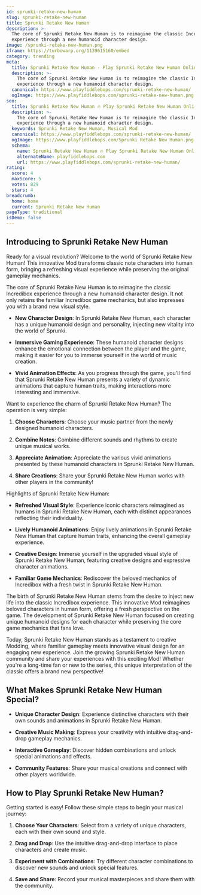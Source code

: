 ```yaml
---
id: sprunki-retake-new-human
slug: sprunki-retake-new-human
title: Sprunki Retake New Human
description: >-
  The core of Sprunki Retake New Human is to reimagine the classic Incredibox
  experience through a new humanoid character design. 
image: /sprunki-retake-new-human.png
iframe: https://turbowarp.org/1139615160/embed
category: trending
meta:
  title: Sprunki Retake New Human - Play Sprunki Retake New Human Online
  description: >-
    The core of Sprunki Retake New Human is to reimagine the classic Incredibox
    experience through a new humanoid character design. 
  canonical: https://www.playfiddlebops.com/sprunki-retake-new-human/
  ogImage: https://www.playfiddlebops.com/sprunki-retake-new-human.png
seo:
  title: Sprunki Retake New Human 🔥 Play Sprunki Retake New Human Online
  description: >-
    The core of Sprunki Retake New Human is to reimagine the classic Incredibox
    experience through a new humanoid character design. 
  keywords: Sprunki Retake New Human, Musical Mod
  canonical: https://www.playfiddlebops.com/sprunki-retake-new-human/
  ogImage: https://www.playfiddlebops.com/Sprunki Retake New Human.png
  schema:
    name: Sprunki Retake New Human 🔥 Play Sprunki Retake New Human Online
    alternateName: playfiddlebops.com
    url: https://www.playfiddlebops.com/sprunki-retake-new-human/
rating:
  score: 4
  maxScore: 5
  votes: 829
  stars: 4
breadcrumb:
  home: home
  current: Sprunki Retake New Human
pageType: traditional
isDemo: false
---
```


## Introducing to Sprunki Retake New Human

Ready for a visual revolution? Welcome to the world of Sprunki Retake New Human! This innovative Mod transforms classic note characters into human form, bringing a refreshing visual experience while preserving the original gameplay mechanics.

The core of Sprunki Retake New Human is to reimagine the classic Incredibox experience through a new humanoid character design. It not only retains the familiar Incredibox game mechanics, but also impresses you with a brand new visual style.

- **New Character Design**: In Sprunki Retake New Human, each character has a unique humanoid design and personality, injecting new vitality into the world of Sprunki.

- **Immersive Gaming Experience**: These humanoid character designs enhance the emotional connection between the player and the game, making it easier for you to immerse yourself in the world of music creation.

- **Vivid Animation Effects**: As you progress through the game, you'll find that Sprunki Retake New Human presents a variety of dynamic animations that capture human traits, making interactions more interesting and immersive.

Want to experience the charm of Sprunki Retake New Human? The operation is very simple:

1. **Choose Characters**: Choose your music partner from the newly designed humanoid characters.

1. **Combine Notes**: Combine different sounds and rhythms to create unique musical works.

1. **Appreciate Animation**: Appreciate the various vivid animations presented by these humanoid characters in Sprunki Retake New Human.

1. **Share Creations**: Share your Sprunki Retake New Human works with other players in the community!

Highlights of Sprunki Retake New Human:

- **Refreshed Visual Style**: Experience iconic characters reimagined as humans in Sprunki Retake New Human, each with distinct appearances reflecting their individuality.

- **Lively Humanoid Animations**: Enjoy lively animations in Sprunki Retake New Human that capture human traits, enhancing the overall gameplay experience.

- **Creative Design**: Immerse yourself in the upgraded visual style of Sprunki Retake New Human, featuring creative designs and expressive character animations.

- **Familiar Game Mechanics**: Rediscover the beloved mechanics of Incredibox with a fresh twist in Sprunki Retake New Human.

The birth of Sprunki Retake New Human stems from the desire to inject new life into the classic Incredibox experience. This innovative Mod reimagines beloved characters in human form, offering a fresh perspective on the game. The development of Sprunki Retake New Human focused on creating unique humanoid designs for each character while preserving the core game mechanics that fans love.

Today, Sprunki Retake New Human stands as a testament to creative Modding, where familiar gameplay meets innovative visual design for an engaging new experience. Join the growing Sprunki Retake New Human community and share your experiences with this exciting Mod! Whether you're a long-time fan or new to the series, this unique interpretation of the classic offers a brand new perspective!

## What Makes Sprunki Retake New Human Special?

- **Unique Character Design**: Experience distinctive characters with their own sounds and animations in Sprunki Retake New Human.

- **Creative Music Making**: Express your creativity with intuitive drag-and-drop gameplay mechanics.

- **Interactive Gameplay**: Discover hidden combinations and unlock special animations and effects.

- **Community Features**: Share your musical creations and connect with other players worldwide.

## How to Play Sprunki Retake New Human?

Getting started is easy! Follow these simple steps to begin your musical journey:

1. **Choose Your Characters**: Select from a variety of unique characters, each with their own sound and style.

1. **Drag and Drop**: Use the intuitive drag-and-drop interface to place characters and create music.

1. **Experiment with Combinations**: Try different character combinations to discover new sounds and unlock special features.

1. **Save and Share**: Record your musical masterpieces and share them with the community.
